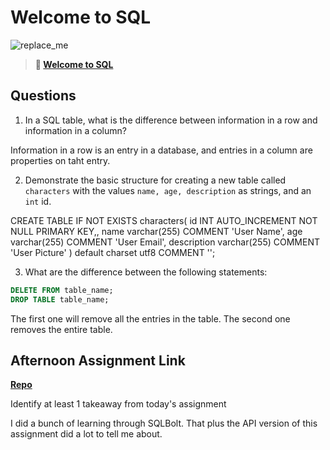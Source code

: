 # Welcome to SQL

![replace_me](https://codeworks.blob.core.windows.net/public/assets/img/illustrations/placeholder.svg)

> **📖 [Welcome to SQL](https://codeworksacademy.com/fs-student-guide/resources/wk11/01-MySQL-GettingStarted)**

## Questions

1. In a SQL table, what is the difference between information in a row and information in a column?

Information in a row is an entry in a database, and entries in a column are properties on taht entry.

2. Demonstrate the basic structure for creating a new table called `characters` with the values `name, age, description` as strings, and an `int` id.

CREATE TABLE IF NOT EXISTS characters(
  id INT AUTO_INCREMENT NOT NULL PRIMARY KEY,,
  name varchar(255) COMMENT 'User Name',
  age varchar(255) COMMENT 'User Email',
  description varchar(255) COMMENT 'User Picture'
) default charset utf8 COMMENT '';

3. What are the difference between the following statements: 
```sql
DELETE FROM table_name;
DROP TABLE table_name;
```
The first one will remove all the entries in the table. The second one removes the entire table.

## Afternoon Assignment Link

**[Repo](https://github.com/da-cade/cregslistFull)**

Identify at least 1 takeaway from today's assignment

I did a bunch of learning through SQLBolt. That plus the API version of this assignment did a lot to tell me about.
